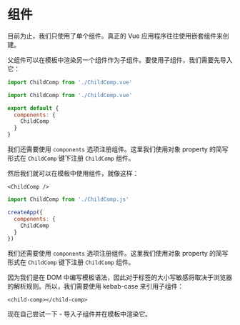 # 组件

目前为止，我们只使用了单个组件。真正的 Vue 应用程序往往使用嵌套组件来创建。

父组件可以在模板中渲染另一个组件作为子组件。要使用子组件，我们需要先导入它：

<div class="composition-api">
<div class="sfc">

```js
import ChildComp from './ChildComp.vue'
```

</div>
</div>

<div class="options-api">
<div class="sfc">

```js
import ChildComp from './ChildComp.vue'

export default {
  components: {
    ChildComp
  }
}
```

我们还需要使用 `components` 选项注册组件。这里我们使用对象 property 的简写形式在 `ChildComp` 键下注册 `ChildComp` 组件。

</div>
</div>

<div class="sfc">

然后我们就可以在模板中使用组件，就像这样：

```vue-html
<ChildComp />
```

</div>

<div class="html">

```js
import ChildComp from './ChildComp.js'

createApp({
  components: {
    ChildComp
  }
})
```

我们还需要使用 `components` 选项注册组件。这里我们使用对象 property 的简写形式在 `ChildComp` 键下注册 `ChildComp` 组件。

因为我们是在 DOM 中编写模板语法，因此对于标签的大小写敏感将取决于浏览器的解析规则。所以，我们需要使用 kebab-case 来引用子组件：

```vue-html
<child-comp></child-comp>
```

</div>


现在自己尝试一下 - 导入子组件并在模板中渲染它。
